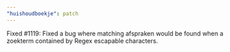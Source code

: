 ```yaml
---
"huishoudboekje": patch
---
```


Fixed #1119: Fixed a bug where matching afspraken would be found when a zoekterm contained by Regex escapable characters.

